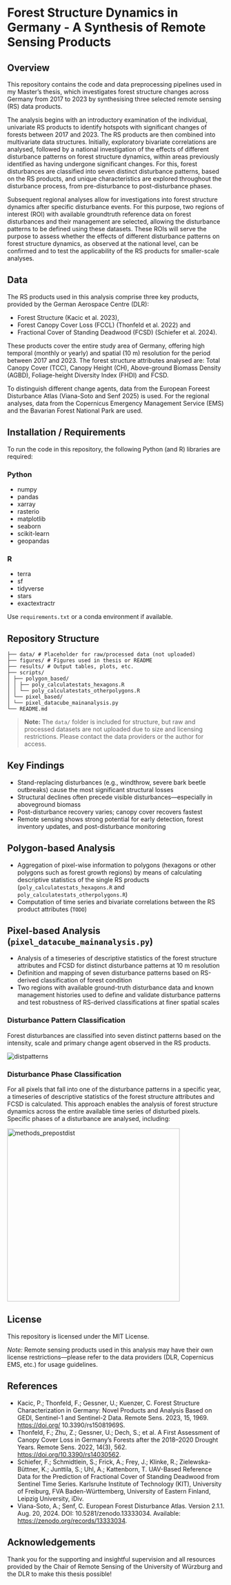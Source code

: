 # Forest Structure Dynamics in Germany - A Synthesis of Remote Sensing Products

## Overview
This repository contains the code and data preprocessing pipelines used in my Master’s thesis, which investigates forest structure changes across Germany from 2017 to 2023 by synthesising three selected remote sensing (RS) data products. 

The analysis begins with an introductory examination of the individual, univariate RS products to identify hotspots with significant changes of forests between 2017 and 2023. The RS products
are then combined into multivariate data structures. Initially, exploratory bivariate correlations are analysed, followed by a national investigation of the effects of different disturbance patterns on forest structure dynamics, within areas previously identified as having undergone significant changes. For this, forest disturbances are classified into seven distinct disturbance patterns, based on the RS products, and unique characteristics are explored throughout the disturbance process, from pre-disturbance to post-disturbance phases.

Subsequent regional analyses allow for investigations into forest structure dynamics after specific disturbance events. For this purpose, two regions of interest (ROI) with available groundtruth reference data on forest disturbances and their management are selected, allowing the disturbance patterns to be defined using these datasets. These ROIs will serve the purpose to assess whether the effects of different disturbance patterns on forest structure dynamics, as observed at the national level, can be confirmed and to test the applicability of the RS products for smaller-scale analyses.

## Data
The RS products used in this analysis comprise three key products, provided by the German Aerospace Centre (DLR):
* Forest Structure (Kacic et al. 2023), 
* Forest Canopy Cover Loss (FCCL) (Thonfeld et al. 2022) and 
* Fractional Cover of Standing Deadwood (FCSD) (Schiefer et al. 2024). 

These products cover the entire study area of Germany, offering high temporal (monthly or yearly) and spatial (10 m) resolution for the period between 2017 and 2023. The forest structure attributes analysed are: Total Canopy Cover (TCC), Canopy Height (CH), Above-ground Biomass Density (AGBD), Foliage-height Diversity Index (FHDI) and FCSD.

To distinguish different change agents, data from the European Foreest Disturbance Atlas (Viana-Soto and Senf 2025) is used. For the regional analyses, data from the Copernicus Emergency Management Service (EMS) and the Bavarian Forest National Park are used.

## Installation / Requirements

To run the code in this repository, the following Python (and R) libraries are required:

### Python
- numpy
- pandas
- xarray
- rasterio
- matplotlib
- seaborn
- scikit-learn
- geopandas

### R
- terra
- sf
- tidyverse
- stars
- exactextractr

Use `requirements.txt` or a conda environment if available.

## Repository Structure

```
├── data/ # Placeholder for raw/processed data (not uploaded)
├── figures/ # Figures used in thesis or README
├── results/ # Output tables, plots, etc.
├── scripts/
│ ├── polygon_based/
│ │ ├── poly_calculatestats_hexagons.R
│ │ └── poly_calculatestats_otherpolygons.R
│ └── pixel_based/
│ └── pixel_datacube_mainanalysis.py
└── README.md
```

> **Note:** The `data/` folder is included for structure, but raw and processed datasets are not uploaded due to size and licensing restrictions. Please contact the data providers or the author for access.
> 

## Key Findings
* Stand-replacing disturbances (e.g., windthrow, severe bark beetle outbreaks) cause the most significant structural losses
* Structural declines often precede visible disturbances—especially in aboveground biomass
* Post-disturbance recovery varies; canopy cover recovers fastest
* Remote sensing shows strong potential for early detection, forest inventory updates, and post-disturbance monitoring

## Polygon-based Analysis
* Aggregation of pixel-wise information to polygons (hexagons or other polygons such as forest growth regions) by means of calculating descriptive statistics of the single RS products (`poly_calculatestats_hexagons.R` and `poly_calculatestats_otherpolygons.R`)
* Computation of time series and bivariate correlations between the RS product attributes (`TODO`)

## Pixel-based Analysis (`pixel_datacube_mainanalysis.py`)
* Analysis of a timeseries of descriptive statistics of the forest structure attributes and FCSD for distinct disturbance patterns at 10 m resolution
* Definition and mapping of seven disturbance patterns based on RS-derived classification of forest condition
* Two regions with available ground-truth disturbance data and known management histories used to define and validate disturbance patterns and test robustness of RS-derived classifications at finer spatial scales

### Disturbance Pattern Classification
Forest disturbances are classified into seven distinct patterns based on the intensity, scale and primary change agent observed in the RS products. 

![distpatterns](https://github.com/user-attachments/assets/f3a18c51-ecc7-4398-b28d-1b184526c210)

### Disturbance Phase Classification
For all pixels that fall into one of the disturbance patterns in a specific year, a timeseries of descriptive statistics of the forest structure attributes and FCSD is calculated. This approach enables the analysis of forest structure dynamics across the entire available time series of disturbed pixels. Specific phases of a disturbance are analysed, including:

<img src="https://github.com/user-attachments/assets/3fa12329-4297-4e38-94df-ef25ad7cb223" alt="methods_prepostdist" width="400"/>

## License

This repository is licensed under the MIT License.

*Note:* Remote sensing products used in this analysis may have their own license restrictions—please refer to the data providers (DLR, Copernicus EMS, etc.) for usage guidelines.

## References

- Kacic, P.; Thonfeld, F.;  Gessner, U.; Kuenzer, C. Forest  Structure Characterization in  Germany: Novel Products and  Analysis Based on GEDI, Sentinel-1  and Sentinel-2 Data. Remote Sens.  2023, 15, 1969. https://doi.org/  10.3390/rs15081969S. 
- Thonfeld, F.; Zhu, Z.; Gessner, U.; Dech, S.; et al. A First Assessment of Canopy Cover Loss in Germany’s Forests after the 2018–2020 Drought Years. Remote Sens. 2022, 14(3), 562. https://doi.org/10.3390/rs14030562.
- Schiefer, F.; Schmidtlein, S.; Frick, A.; Frey, J.; Klinke, R.; Zielewska-Büttner, K.; Junttila, S.; Uhl, A.; Kattenborn, T. UAV-Based Reference Data for the Prediction of Fractional Cover of Standing Deadwood from Sentinel Time Series. Karlsruhe Institute of Technology (KIT), University of Freiburg, FVA Baden-Württemberg, University of Eastern Finland, Leipzig University, iDiv.
- Viana-Soto, A.; Senf, C. European Forest Disturbance Atlas. Version 2.1.1. Aug. 20, 2024. DOI: 10.5281/zenodo.13333034. Available: https://zenodo.org/records/13333034.

## Acknowledgements

Thank you for the supporting and insightful supervision and all resources provided by the Chair of Remote Sensing of the University of Würzburg and the DLR to make this thesis possible!

